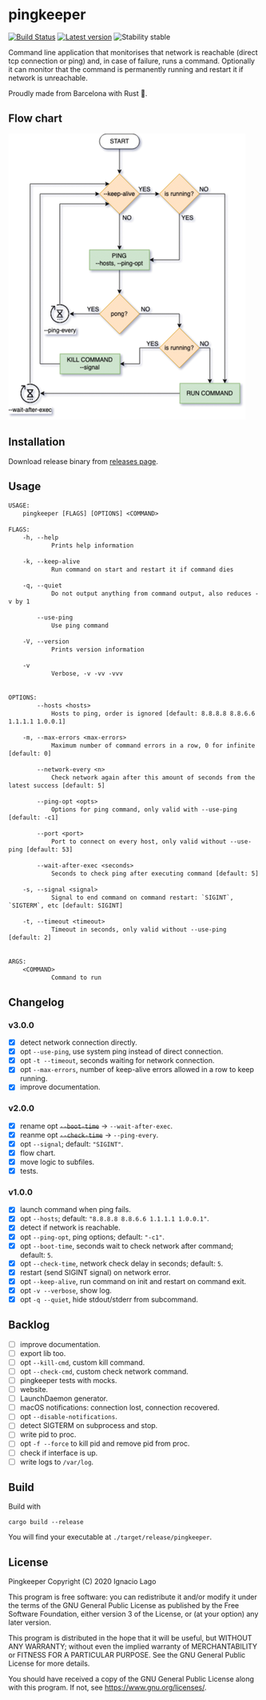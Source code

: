 # pingkeeper

[![Build Status](https://travis-ci.org/ignlg/pingkeeper.svg?branch=master)](https://travis-ci.org/ignlg/pingkeeper)
[![Latest version](https://img.shields.io/crates/v/online.svg)](https://crates.io/crates/online)
![Stability stable](https://img.shields.io/badge/stability-stable-green.svg)

Command line application that monitorises that network is reachable (direct tcp connection or ping) and, in case of failure, runs a command. Optionally it can monitor that the command is permanently running and restart it if network is unreachable.

Proudly made from Barcelona with Rust 🦀.

## Flow chart

![Flow Chart](assets/Pingkeeper-flowchart.png)

## Installation

Download release binary from [releases page](https://github.com/ignlg/pingkeeper/releases).

## Usage

```
USAGE:
    pingkeeper [FLAGS] [OPTIONS] <COMMAND>

FLAGS:
    -h, --help
            Prints help information

    -k, --keep-alive
            Run command on start and restart it if command dies

    -q, --quiet
            Do not output anything from command output, also reduces -v by 1

        --use-ping
            Use ping command

    -V, --version
            Prints version information

    -v
            Verbose, -v -vv -vvv


OPTIONS:
        --hosts <hosts>
            Hosts to ping, order is ignored [default: 8.8.8.8 8.8.6.6 1.1.1.1 1.0.0.1]

    -m, --max-errors <max-errors>
            Maximum number of command errors in a row, 0 for infinite [default: 0]

        --network-every <n>
            Check network again after this amount of seconds from the latest success [default: 5]

        --ping-opt <opts>
            Options for ping command, only valid with --use-ping [default: -c1]

        --port <port>
            Port to connect on every host, only valid without --use-ping [default: 53]

        --wait-after-exec <seconds>
            Seconds to check ping after executing command [default: 5]

    -s, --signal <signal>
            Signal to end command on command restart: `SIGINT`, `SIGTERM`, etc [default: SIGINT]

    -t, --timeout <timeout>
            Timeout in seconds, only valid without --use-ping [default: 2]


ARGS:
    <COMMAND>
            Command to run
```

## Changelog

### v3.0.0

- [x] detect network connection directly.
- [x] opt `--use-ping`, use system ping instead of direct connection.
- [x] opt `-t --timeout`, seconds waiting for network connection.
- [x] opt `--max-errors`, number of keep-alive errors allowed in a row to keep running.
- [x] improve documentation.

### v2.0.0

- [x] rename opt ~~`--boot-time`~~ -> `--wait-after-exec`.
- [x] reanme opt ~~`--check-time`~~ -> `--ping-every`.
- [x] opt `--signal`; default: `"SIGINT"`.
- [x] flow chart.
- [x] move logic to subfiles.
- [x] tests.

### v1.0.0

- [x] launch command when ping fails.
- [x] opt `--hosts`; default: `"8.8.8.8 8.8.6.6 1.1.1.1 1.0.0.1"`.
- [x] detect if network is reachable.
- [x] opt `--ping-opt`, ping options; default: `"-c1"`.
- [x] opt `--boot-time`, seconds wait to check network after command; default: `5`.
- [x] opt `--check-time`, network check delay in seconds; default: `5`.
- [x] restart (send SIGINT signal) on network error.
- [x] opt `--keep-alive`, run command on init and restart on command exit.
- [x] opt `-v --verbose`, show log.
- [x] opt `-q --quiet`, hide stdout/stderr from subcommand.

## Backlog

- [ ] improve documentation.
- [ ] export lib too.
- [ ] opt `--kill-cmd`, custom kill command.
- [ ] opt `--check-cmd`, custom check network command.
- [ ] pingkeeper tests with mocks.
- [ ] website.
- [ ] LaunchDaemon generator.
- [ ] macOS notifications: connection lost, connection recovered.
- [ ] opt `--disable-notifications`.
- [ ] detect SIGTERM on subprocess and stop.
- [ ] write pid to proc.
- [ ] opt `-f --force` to kill pid and remove pid from proc.
- [ ] check if interface is up.
- [ ] write logs to `/var/log`.

## Build

Build with

```
cargo build --release
```

You will find your executable at `./target/release/pingkeeper`.

## License

Pingkeeper
Copyright (C) 2020 Ignacio Lago

This program is free software: you can redistribute it and/or modify
it under the terms of the GNU General Public License as published by
the Free Software Foundation, either version 3 of the License, or
(at your option) any later version.

This program is distributed in the hope that it will be useful,
but WITHOUT ANY WARRANTY; without even the implied warranty of
MERCHANTABILITY or FITNESS FOR A PARTICULAR PURPOSE. See the
GNU General Public License for more details.

You should have received a copy of the GNU General Public License
along with this program. If not, see <https://www.gnu.org/licenses/>.

